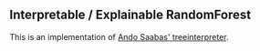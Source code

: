 ## Interpretable / Explainable RandomForest

This is an implementation of [Ando Saabas' treeinterpreter](http://blog.datadive.net/interpreting-random-forests/).
